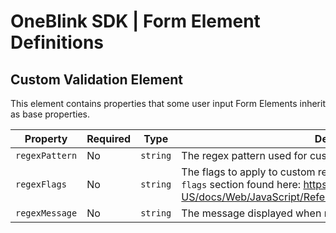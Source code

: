 # OneBlink SDK | Form Element Definitions

## Custom Validation Element

This element contains properties that some user input Form Elements inherit as base properties.

| Property       | Required | Type     | Description                                                                                                                                                                                  |
| -------------- | -------- | -------- | -------------------------------------------------------------------------------------------------------------------------------------------------------------------------------------------- |
| `regexPattern` | No       | `string` | The regex pattern used for custom validation.                                                                                                                                                |
| `regexFlags`   | No       | `string` | The flags to apply to custom regex validation. Must adhere to the `flags` section found here: https://developer.mozilla.org/en-US/docs/Web/JavaScript/Reference/Global_Objects/RegExp/RegExp |
| `regexMessage` | No       | `string` | The message displayed when regex validation failed.                                                                                                                                          |
